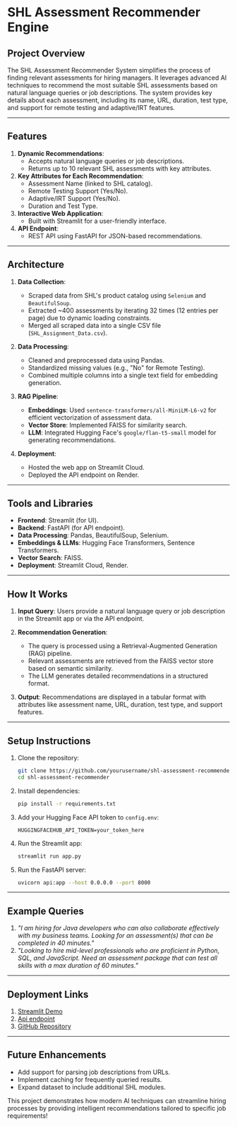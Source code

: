 # SHL Assessment Recommender Engine

## **Project Overview**
The SHL Assessment Recommender System simplifies the process of finding relevant assessments for hiring managers. It leverages advanced AI techniques to recommend the most suitable SHL assessments based on natural language queries or job descriptions. The system provides key details about each assessment, including its name, URL, duration, test type, and support for remote testing and adaptive/IRT features.

---

## **Features**
1. **Dynamic Recommendations**:
   - Accepts natural language queries or job descriptions.
   - Returns up to 10 relevant SHL assessments with key attributes.
2. **Key Attributes for Each Recommendation**:
   - Assessment Name (linked to SHL catalog).
   - Remote Testing Support (Yes/No).
   - Adaptive/IRT Support (Yes/No).
   - Duration and Test Type.
3. **Interactive Web Application**:
   - Built with Streamlit for a user-friendly interface.
4. **API Endpoint**:
   - REST API using FastAPI for JSON-based recommendations.

---

## **Architecture**
1. **Data Collection**:
   - Scraped data from SHL's product catalog using `Selenium` and `BeautifulSoup`.
   - Extracted ~400 assessments by iterating 32 times (12 entries per page) due to dynamic loading constraints.
   - Merged all scraped data into a single CSV file (`SHL_Assignment_Data.csv`).

2. **Data Processing**:
   - Cleaned and preprocessed data using Pandas.
   - Standardized missing values (e.g., "No" for Remote Testing).
   - Combined multiple columns into a single text field for embedding generation.

3. **RAG Pipeline**:
   - **Embeddings**: Used `sentence-transformers/all-MiniLM-L6-v2` for efficient vectorization of assessment data.
   - **Vector Store**: Implemented FAISS for similarity search.
   - **LLM**: Integrated Hugging Face's `google/flan-t5-small` model for generating recommendations.

4. **Deployment**:
   - Hosted the web app on Streamlit Cloud.
   - Deployed the API endpoint on Render.

---

## **Tools and Libraries**
- **Frontend**: Streamlit (for UI).
- **Backend**: FastAPI (for API endpoint).
- **Data Processing**: Pandas, BeautifulSoup, Selenium.
- **Embeddings & LLMs**: Hugging Face Transformers, Sentence Transformers.
- **Vector Search**: FAISS.
- **Deployment**: Streamlit Cloud, Render.

---

## **How It Works**
1. **Input Query**:
   Users provide a natural language query or job description in the Streamlit app or via the API endpoint.

2. **Recommendation Generation**:
   - The query is processed using a Retrieval-Augmented Generation (RAG) pipeline.
   - Relevant assessments are retrieved from the FAISS vector store based on semantic similarity.
   - The LLM generates detailed recommendations in a structured format.

3. **Output**:
   Recommendations are displayed in a tabular format with attributes like assessment name, URL, duration, test type, and support features.

---

## **Setup Instructions**
1. Clone the repository:
   ```bash
   git clone https://github.com/yourusername/shl-assessment-recommender.git
   cd shl-assessment-recommender
   ```

2. Install dependencies:
   ```bash
   pip install -r requirements.txt
   ```

3. Add your Hugging Face API token to `config.env`:
   ```env
   HUGGINGFACEHUB_API_TOKEN=your_token_here
   ```

4. Run the Streamlit app:
   ```bash
   streamlit run app.py
   ```

5. Run the FastAPI server:
   ```bash
   uvicorn api:app --host 0.0.0.0 --port 8000
   ```

---

## **Example Queries**
1. *"I am hiring for Java developers who can also collaborate effectively with my business teams. Looking for an assessment(s) that can be completed in 40 minutes."*
2. *"Looking to hire mid-level professionals who are proficient in Python, SQL, and JavaScript. Need an assessment package that can test all skills with a max duration of 60 minutes."*

---

## **Deployment Links**
1. [Streamlit Demo](https://shl-assessment-recommender-engine-ue5x9muxspqrhxpxhwisxh.streamlit.app/)
2. [Api endpoint](https://shl-assessment-recommender-engine.onrender.com/)
3. [GitHub Repository](https://github.com/MeghaBharti/shl-assessment-recommender-engine)

---

## **Future Enhancements**
- Add support for parsing job descriptions from URLs.
- Implement caching for frequently queried results.
- Expand dataset to include additional SHL modules.

This project demonstrates how modern AI techniques can streamline hiring processes by providing intelligent recommendations tailored to specific job requirements!
